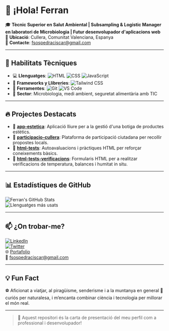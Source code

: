 # 👋 ¡Hola!  Ferran

🎓 **Tècnic Superior en Salut Ambiental | Subsampling & Logistic Manager en laboratori de Microbiologia | Futur desenvolupador d'aplicacions web**  
📍 **Ubicació**: Cullera, Comunitat Valenciana, Espanya  
📧 **Contacte**: fsospedraciscar@gmail.com

---

## 🚀 Habilitats Tècniques

- 💻 **Llenguatges**: ![HTML](https://img.shields.io/badge/HTML-E34F26?style=flat&logo=html5&logoColor=white) ![CSS](https://img.shields.io/badge/CSS-1572B6?style=flat&logo=css3&logoColor=white) ![JavaScript](https://img.shields.io/badge/JavaScript-F7DF1E?style=flat&logo=javascript&logoColor=black)
- 🧰 **Frameworks y Llibreries**: ![Tailwind CSS](https://img.shields.io/badge/TailwindCSS-38B2AC?style=flat&logo=tailwind-css&logoColor=white)
- 🔧 **Ferramentes**: ![Git](https://img.shields.io/badge/Git-F05032?style=flat&logo=git&logoColor=white) ![VS Code](https://img.shields.io/badge/VS%20Code-007ACC?style=flat&logo=visual-studio-code&logoColor=white)  
- 🧪 **Sector**: Microbiologia, medi ambient, seguretat alimentària amb TIC

---

## 🔥 Projectes Destacats

- 🔗 [**app-estetica**](https://github.com/ferranSC82/app-estetica): Aplicació lliure per a la gestió d'una botiga de productes estètics.
- 🔗 [**participacio-cullera**](https://github.com/ferranSC82/participacio-cullera): Plataforma de participació ciutadana per recollir propostes locals.
- 🔗 [**html-tests**](https://github.com/ferranSC82/html-tests): Autoavaluacions i pràctiques HTML per reforçar coneixements bàsics.
- 🔗 [**html-tests-verificacions**](https://github.com/ferranSC82/html-tests-verificacions): Formularis HTML per a realitzar verificacions de temperatura, balances i humitat in situ.

---

## 📊 Estadístiques de GitHub

![Ferran's GitHub Stats](https://github-readme-stats.vercel.app/api?username=ferranSC82&show_icons=true&theme=radical)  
![Llenguatges más usats](https://github-readme-stats.vercel.app/api/top-langs/?username=ferranSC82&layout=compact&theme=radical)

---

## 📫 ¿On trobar-me?

[![LinkedIn](https://img.shields.io/badge/LinkedIn-0077B5?style=flat&logo=linkedin&logoColor=white)](https://linkedin.com/in/ferranSC82)  
[![Twitter](https://img.shields.io/badge/Twitter-1DA1F2?style=flat&logo=twitter&logoColor=white)](https://x.com/fer_sospedra)  
🌐 [Portafolio](https://ferran.dev)  
📧 [fsospedraciscar@gmail.com](mailto:fsospedraciscar@gmail.com)

---

## 💡 Fun Fact

⚽ Aficionat a viatjar, al piragüisme, senderisme i a la muntanya en general 🧠 curiós per naturalesa, i m’encanta combinar ciència i tecnologia per millorar el món real.

---

> 🧭 Aquest repositori és la carta de presentació del meu perfil com a professional i desenvolupador!


